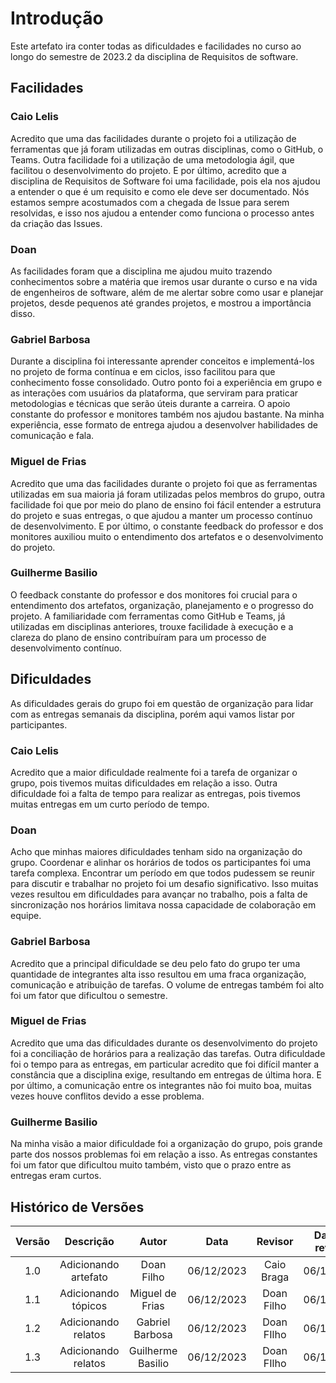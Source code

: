 # **Introdução**

Este artefato ira conter todas as dificuldades e facilidades no curso ao longo do semestre de 2023.2 da disciplina de Requisitos de software.

## **Facilidades**

### **Caio Lelis**

Acredito que uma das facilidades durante o projeto foi a utilização de ferramentas que já foram utilizadas em outras disciplinas, como o GitHub, o Teams. Outra facilidade foi a utilização de uma metodologia ágil, que facilitou o desenvolvimento do projeto. E por último, acredito que a disciplina de Requisitos de Software foi uma facilidade, pois ela nos ajudou a entender o que é um requisito e como ele deve ser documentado.
Nós estamos sempre acostumados com a chegada de Issue para serem resolvidas, e isso nos ajudou a entender como funciona o processo antes da criação das Issues. 

### **Doan**
As facilidades foram que a disciplina me ajudou muito trazendo conhecimentos sobre a matéria que iremos usar durante o curso e na vida de engenheiros de software, além de me alertar sobre como usar e planejar projetos, desde pequenos até grandes projetos, e mostrou a importância disso.

### **Gabriel Barbosa**
Durante a disciplina foi interessante aprender conceitos e implementá-los no projeto de forma contínua e em ciclos, isso facilitou para que conhecimento fosse consolidado.
Outro ponto foi a experiência em grupo e as interações com usuários da plataforma, que serviram para praticar metodologias e técnicas que serão úteis durante a carreira. O apoio constante do professor e monitores também nos ajudou bastante. Na minha experiência, esse formato de entrega ajudou a desenvolver habilidades de comunicação e fala. 

### **Miguel de Frias**
Acredito que uma das facilidades durante o projeto foi que as ferramentas utilizadas em sua maioria já foram utilizadas pelos membros do grupo, outra facilidade foi que por meio do plano de ensino foi fácil entender a estrutura do projeto e suas entregas, o que ajudou a manter um processo contínuo de desenvolvimento. E por último, o constante feedback do professor e dos monitores auxiliou muito o entendimento dos artefatos e o desenvolvimento do projeto.

### **Guilherme Basilio**
O feedback constante do professor e dos monitores foi crucial para o entendimento dos artefatos, organização, planejamento e o progresso do projeto. A familiaridade com ferramentas como GitHub e Teams, já utilizadas em disciplinas anteriores, trouxe facilidade à execução e a clareza do plano de ensino contribuíram para um processo de desenvolvimento contínuo. 

## **Dificuldades**
As dificuldades gerais do grupo foi em questão de organização para lidar com as entregas semanais da disciplina, porém aqui vamos listar por participantes. 

### **Caio Lelis**
Acredito que a maior dificuldade realmente foi a tarefa de organizar o grupo, pois tivemos muitas dificuldades em relação a isso. Outra dificuldade foi a falta de tempo para realizar as entregas, pois tivemos muitas entregas em um curto período de tempo.

### **Doan**
Acho que minhas maiores dificuldades tenham sido na organização do grupo. Coordenar e alinhar os horários de todos os participantes foi uma tarefa complexa. Encontrar um período em que todos pudessem se reunir para discutir e trabalhar no projeto foi um desafio significativo. Isso muitas vezes resultou em dificuldades para avançar no trabalho, pois a falta de sincronização nos horários limitava nossa capacidade de colaboração em equipe.

### **Gabriel Barbosa**
Acredito que a principal dificuldade se deu pelo fato do grupo ter uma quantidade de integrantes alta isso resultou em uma fraca organização, comunicação e atribuição de tarefas. O volume de entregas também foi alto foi um fator que dificultou o semestre.

### **Miguel de Frias**
Acredito que uma das dificuldades durante os desenvolvimento do projeto foi a conciliação de horários para a realização das tarefas. Outra dificuldade foi o tempo para as entregas, em particular acredito que foi difícil manter a constância que a disciplina exige, resultando em entregas de última hora. E por último, a comunicação entre os integrantes não foi muito boa, muitas vezes houve conflitos devido a esse problema.

### **Guilherme Basilio**
Na minha visão a maior dificuldade foi a organização do grupo, pois grande parte dos nossos problemas foi em relação a isso. As entregas constantes foi um fator que dificultou muito também, visto que o prazo entre as entregas eram curtos.


## **Histórico de Versões**

| Versão |          Descrição              |     Autor      |      Data      |   Revisor     |    Data de revisão    |  
|:------:|:-------------------------------:|:--------------:|:--------------:|:-------------:|:---------------------:|
|  1.0   | Adicionando artefato | Doan Filho  |   06/12/2023   | Caio Braga  | 06/12/2023 |
|  1.1   | Adicionando tópicos | Miguel de Frias  |   06/12/2023   | Doan Filho  | 06/12/2023 |
|  1.2   | Adicionando relatos | Gabriel Barbosa  |   06/12/2023   | Doan FIlho |  06/12/2023 |
|  1.3   | Adicionando relatos | Guilherme Basilio  |   06/12/2023   | Doan FIlho |  06/12/2023 |
